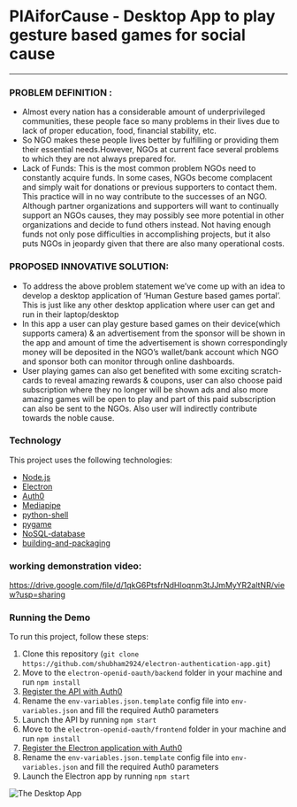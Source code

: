# PlAiforCause - Desktop App to play gesture based games for social cause
---
### PROBLEM DEFINITION :
- Almost every nation has a considerable amount of underprivileged communities, these people face so many problems in their lives due to lack of proper education, food, financial stability, etc.
- So NGO makes these people lives better by fulfilling or providing them their essential needs.However, NGOs at current face several problems to which they are not always prepared for.
- Lack of Funds: This is the most common problem NGOs need to constantly acquire funds. In some cases, NGOs become complacent and simply wait for donations or previous supporters to contact them. This practice will in no way contribute to the successes of an NGO. Although partner organizations and supporters will want to continually support an NGOs causes, they may possibly see more potential in other organizations and decide to fund others instead. Not having enough funds not only pose difficulties in accomplishing projects, but it also puts NGOs in jeopardy given that there are also many operational costs.

### PROPOSED INNOVATIVE SOLUTION:
- To address the above problem statement we’ve come up with an idea to develop a desktop application of ‘Human Gesture based games portal’. This is just like any other desktop application where user can get and run in their laptop/desktop
- In this app a user can play gesture based games on their device(which supports camera) & an advertisement from the sponsor will be shown in the app and amount of time the advertisement is shown correspondingly money will be deposited in the NGO’s wallet/bank account which NGO and sponsor both can monitor through online dashboards.
- User playing games can also get benefited with some exciting scratch-cards to reveal amazing rewards & coupons, user can also choose paid subscription where they no longer will be shown ads and also more amazing games will be open to play and part of this paid subscription can also be sent to the NGOs. Also user will indirectly contribute towards the noble cause.

### Technology

This project uses the following technologies:

- [Node.js](https://nodejs.org/)
- [Electron](https://www.electronjs.org/)
- [Auth0](https://auth0.com/)
- [Mediapipe](https://mediapipe.dev/)
- [python-shell](https://github.com/extrabacon/python-shell)
- [pygame](https://www.pygame.org/news)
- [NoSQL-database](https://www.mongodb.com/)
- [building-and-packaging](https://github.com/electron-userland/electron-builder/)

### working demonstration video:
https://drive.google.com/file/d/1qkG6PtsfrNdHloqnm3tJJmMyYR2altNR/view?usp=sharing

### Running the Demo

To run this project, follow these steps:

1. Clone this repository (`git clone https://github.com/shubham2924/electron-authentication-app.git`)
2. Move to the `electron-openid-oauth/backend`  folder in your machine and run `npm install`
3. [Register the API with Auth0](https://auth0.com/blog/securing-electron-applications-with-openid-connect-and-oauth-2/#Call-a-Secure-API-within-Electron)
4. Rename the `env-variables.json.template` config file into `env-variables.json` and fill the required Auth0 parameters
5. Launch the API by running `npm start`
6. Move to the `electron-openid-oauth/frontend`  folder in your machine and run `npm install`
7. [Register the Electron application with Auth0](https://auth0.com/blog/securing-electron-applications-with-openid-connect-and-oauth-2/#Register-an-Electron-Application-with-Auth0)
8. Rename the `env-variables.json.template` config file into `env-variables.json` and fill the required Auth0 parameters
9. Launch the Electron app by running `npm start`

<!-- The following is a screenshot of the Electron application screen after logging in and clicking the *Get Private Message* button: -->

![The Desktop App](output.png)


